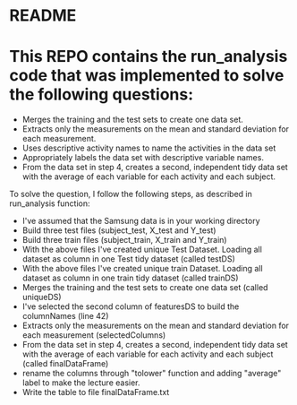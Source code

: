 # README
# This REPO contains the run_analysis code that was implemented to solve the following questions:
- Merges the training and the test sets to create one data set.
- Extracts only the measurements on the mean and standard deviation for each measurement. 
- Uses descriptive activity names to name the activities in the data set
- Appropriately labels the data set with descriptive variable names. 
- From the data set in step 4, creates a second, independent tidy data set with the average of each variable for each activity and each subject.

To solve the question, I follow the following steps, as described in run_analysis function:
- I've assumed that the Samsung data is in your working directory
- Build three test files (subject_test, X_test and Y_test)
- Build three train files (subject_train, X_train and Y_train)
- With the above files I've created unique Test Dataset. Loading all dataset as column in one Test tidy dataset (called testDS)
- With the above files I've created unique train Dataset. Loading all dataset as column in one train tidy dataset (called trainDS)
- Merges the training and the test sets to create one data set (called uniqueDS)
- I've selected the second column of featuresDS to build the columnNames (line 42)
- Extracts only the measurements on the mean and standard deviation for each measurement (selectedColumns)
- From the data set in step 4, creates a second, independent tidy data set with the average of each variable for each activity and each subject (called finalDataFrame)
- rename the columns through "tolower" function and adding "average" label to make the lecture easier.
- Write the table to file finalDataFrame.txt
